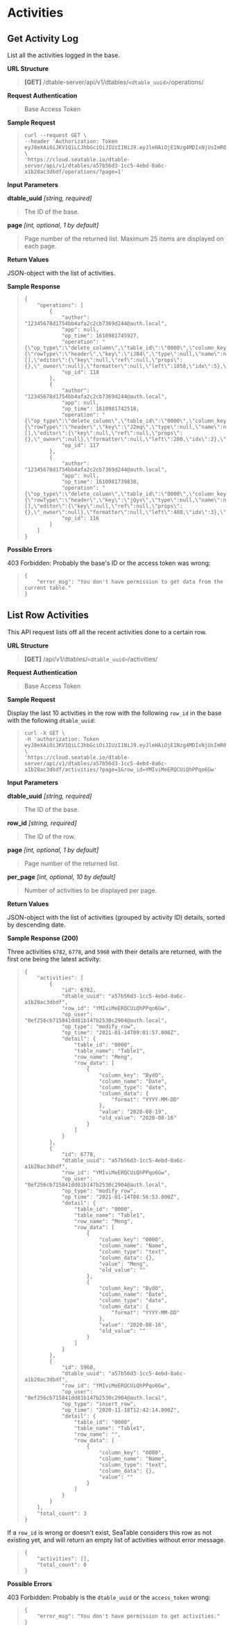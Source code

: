 # Activities


## Get Activity Log

List all the activities logged in the base.


**URL Structure**

> **\[GET]** /dtable-server/api/v1/dtables/`<dtable_uuid>`/operations/


**Request Authentication**

> Base Access Token


**Sample Request**
> ```
> curl --request GET \
> --header 'Authorization: Token eyJ0eXAiOiJKV1QiLCJhbGciOiJIUzI1NiJ9.eyJleHAiOjE1Nzg4MDIxNjUsImR0YWJsZV91dWlkIjoiYTU3YjU2ZDMxY2M1NGViZDhhNmNhMWIyOGFjM2RiZGYiLCJ1c2VybmFtZSI6Inhpb25nY2hhby5jaGVuZ0BzZWFmaWxlLmNvbSIsInBlcm1pc3Npb24iOiJydyJ9.CfhFnZ_zG2oVU3awhbeRMv_ttya5Jb7I4hKrUgoLook' \
> 'https://cloud.seatable.io/dtable-server/api/v1/dtables/a57b56d3-1cc5-4ebd-8a6c-a1b28ac3dbdf/operations/?page=1' 
> ```


**Input Parameters**

**dtable_uuid** _\[string, required]_
> The ID of the base.

**page** _\[int, optional, 1 by default]_ 
> Page number of the returned list. Maximum 25 items are displayed on each page.



**Return Values**

JSON-object with the list of activities.


**Sample Response**

> ```
> {
>     "operations": [
>         {
>             "author": "12345678d1754bb4afa2c2cb7369d244@auth.local",
>             "app": null,
>             "op_time": 1610981745927,
>             "operation": "{\"op_type\":\"delete_column\",\"table_id\":\"0000\",\"column_key\":\"iJB4\",\"old_column\":{\"rowType\":\"header\",\"key\":\"iJB4\",\"type\":null,\"name\":null,\"editable\":true,\"width\":200,\"resizable\":true,\"draggable\":true,\"data\":null,\"permission_type\":\"\",\"permitted_users\":[],\"editor\":{\"key\":null,\"ref\":null,\"props\":{},\"_owner\":null},\"formatter\":null,\"left\":1058,\"idx\":5},\"upper_column_key\":\"LfGJ\"}",
>             "op_id": 118
>         },
>         {
>             "author": "12345678d1754bb4afa2c2cb7369d244@auth.local",
>             "app": null,
>             "op_time": 1610981742518,
>             "operation": "{\"op_type\":\"delete_column\",\"table_id\":\"0000\",\"column_key\":\"J2mq\",\"old_column\":{\"rowType\":\"header\",\"key\":\"J2mq\",\"type\":null,\"name\":null,\"editable\":true,\"width\":200,\"resizable\":true,\"draggable\":true,\"data\":null,\"permission_type\":\"\",\"permitted_users\":[],\"editor\":{\"key\":null,\"ref\":null,\"props\":{},\"_owner\":null},\"formatter\":null,\"left\":280,\"idx\":2},\"upper_column_key\":\"0000\"}",
>             "op_id": 117
>         },
>         {
>             "author": "12345678d1754bb4afa2c2cb7369d244@auth.local",
>             "app": null,
>             "op_time": 1610981739830,
>             "operation": "{\"op_type\":\"delete_column\",\"table_id\":\"0000\",\"column_key\":\"jQyv\",\"old_column\":{\"rowType\":\"header\",\"key\":\"jQyv\",\"type\":null,\"name\":null,\"editable\":true,\"width\":200,\"resizable\":true,\"draggable\":true,\"data\":null,\"permission_type\":\"\",\"permitted_users\":[],\"editor\":{\"key\":null,\"ref\":null,\"props\":{},\"_owner\":null},\"formatter\":null,\"left\":480,\"idx\":3},\"upper_column_key\":\"J2mq\"}",
>             "op_id": 116
>         }
>     ]
> }
> ```


**Possible Errors**

403 Forbidden: Probably the base's ID or the access token was wrong:
> ```
> {
>     "error_msg": "You don't have permission to get data from the current table."
> }
> ```

## List Row Activities

This API request lists off all the recent activities done to a certain row.


**URL Structure**

> **\[GET]** /api/v1/dtables/`<dtable_uuid>`/activities/


**Request Authentication**

> Base Access Token

**Sample Request**

Display the last 10 activities in the row with the following `row_id` in the base with the following `dtable_uuid`:
> ```
> curl -X GET \
> -H 'authorization: Token eyJ0eXAiOiJKV1QiLCJhbGciOiJIUzI1NiJ9.eyJleHAiOjE1Nzg4MDIxNjUsImR0YWJsZV91dWlkIjoiYTU3YjU2ZDMxY2M1NGViZDhhNmNhMWIyOGFjM2RiZGYiLCJ1c2VybmFtZSI6Inhpb25nY2hhby5jaGVuZ0BzZWFmaWxlLmNvbSIsInBlcm1pc3Npb24iOiJydyJ9.CfhFnZ_zG2oVU3awhbeRMv_ttya5Jb7I4hKrUgoLook' \
> 'https://cloud.seatable.io/dtable-server/api/v1/dtables/a57b56d3-1cc5-4ebd-8a6c-a1b28ac3dbdf/activities/?page=1&row_id=YMIviMeERQCUiQhPPqo6Gw'
> ```


**Input Parameters**

**dtable_uuid** _\[string, required]_
> The ID of the base.

**row_id** _\[string, required]_
> The ID of the row.

**page** _\[int, optional, 1 by default]_ 
> Page number of the returned list.

**per_page** _\[int, optional, 10 by default]_
> Number of activities to be displayed per page.


**Return Values**

JSON-object with the list of activities (grouped by activity ID) details, sorted by descending date.


**Sample Response (200)**

Three activities `6782`, `6778`, and `5960` with their details are returned, with the first one being the latest activity:
> ```
> {
>     "activities": [
>         {
>             "id": 6782,
>             "dtable_uuid": "a57b56d3-1cc5-4ebd-8a6c-a1b28ac3dbdf",
>             "row_id": "YMIviMeERQCUiQhPPqo6Gw",
>             "op_user": "0ef256cb715841dd81b147b2530c2904@auth.local",
>             "op_type": "modify_row",
>             "op_time": "2021-01-14T09:01:57.000Z",
>             "detail": {
>                 "table_id": "0000",
>                 "table_name": "Table1",
>                 "row_name": "Meng",
>                 "row_data": [
>                     {
>                         "column_key": "BydO",
>                         "column_name": "Date",
>                         "column_type": "date",
>                         "column_data": {
>                             "format": "YYYY-MM-DD"
>                         },
>                         "value": "2020-08-19",
>                         "old_value": "2020-08-16"
>                     }
>                 ]
>             }
>         },
>         {
>             "id": 6778,
>             "dtable_uuid": "a57b56d3-1cc5-4ebd-8a6c-a1b28ac3dbdf",
>             "row_id": "YMIviMeERQCUiQhPPqo6Gw",
>             "op_user": "0ef256cb715841dd81b147b2530c2904@auth.local",
>             "op_type": "modify_row",
>             "op_time": "2021-01-14T08:56:53.000Z",
>             "detail": {
>                 "table_id": "0000",
>                 "table_name": "Table1",
>                 "row_name": "Meng",
>                 "row_data": [
>                     {
>                         "column_key": "0000",
>                         "column_name": "Name",
>                         "column_type": "text",
>                         "column_data": {},
>                         "value": "Meng",
>                         "old_value": ""
>                     },
>                     {
>                         "column_key": "BydO",
>                         "column_name": "Date",
>                         "column_type": "date",
>                         "column_data": {
>                             "format": "YYYY-MM-DD"
>                         },
>                         "value": "2020-08-16",
>                         "old_value": ""
>                     }
>                 ]
>             }
>         },
>         {
>             "id": 5960,
>             "dtable_uuid": "a57b56d3-1cc5-4ebd-8a6c-a1b28ac3dbdf",
>             "row_id": "YMIviMeERQCUiQhPPqo6Gw",
>             "op_user": "0ef256cb715841dd81b147b2530c2904@auth.local",
>             "op_type": "insert_row",
>             "op_time": "2020-11-18T12:42:14.000Z",
>             "detail": {
>                 "table_id": "0000",
>                 "table_name": "Table1",
>                 "row_name": "",
>                 "row_data": [
>                     {
>                         "column_key": "0000",
>                         "column_name": "Name",
>                         "column_type": "text",
>                         "column_data": {},
>                         "value": ""
>                     }
>                 ]
>             }
>         }
>     ],
>     "total_count": 3
> }
> ```
If a `row_id` is wrong or doesn't exist, SeaTable considers this row as not existing yet, and will return an empty list of activities without error message.
> ```
> {
>     "activities": [],
>     "total_count": 0
> }
> ```

**Possible Errors**

403 Forbidden: Probably is the `dtable_uuid` or the `access_token` wrong:
> ```
> {
>     "error_msg": "You don't have permission to get activities."
> }
> ```



